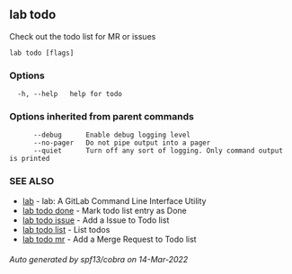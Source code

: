 ## lab todo

Check out the todo list for MR or issues

```
lab todo [flags]
```

### Options

```
  -h, --help   help for todo
```

### Options inherited from parent commands

```
      --debug      Enable debug logging level
      --no-pager   Do not pipe output into a pager
      --quiet      Turn off any sort of logging. Only command output is printed
```

### SEE ALSO

* [lab](index.md)	 - lab: A GitLab Command Line Interface Utility
* [lab todo done](lab_todo_done.md)	 - Mark todo list entry as Done
* [lab todo issue](lab_todo_issue.md)	 - Add a Issue to Todo list
* [lab todo list](lab_todo_list.md)	 - List todos
* [lab todo mr](lab_todo_mr.md)	 - Add a Merge Request to Todo list

###### Auto generated by spf13/cobra on 14-Mar-2022
